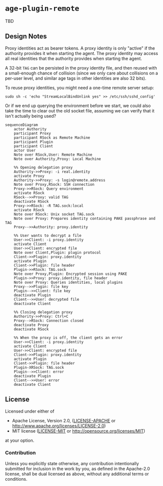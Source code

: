 # `age-plugin-remote`

TBD

## Design Notes

Proxy identities act as bearer tokens. A proxy identity is only "active" if the authority
provides it when starting the agent. The proxy identity may access all real identities
that the authority provides when starting the agent.

A 32-bit `TAG` can be persisted in the proxy identity file, and then reused with
a small-enough chance of collision (since we only care about collisions on a per-user
level, and similar age tags in other identities are also 32 bits).

To reuse proxy identities, you might need a one-time remote server setup:

```
sudo sh -c 'echo "StreamLocalBindUnlink yes" >> /etc/ssh/sshd_config'
```

Or if we end up querying the environment before we start, we could also take the time to
clear out the old socket file, assuming we can verify that it isn't actually being used?

```mermaid
sequenceDiagram
    actor Authority
    participant Proxy
    participant RSock as Remote Machine
    participant Plugin
    participant Client
    actor User
    Note over RSock,User: Remote Machine
    Note over Authority,Proxy: Local Machine

    %% Opening delegation proxy
    Authority->>Proxy: -i real.identity
    activate Proxy
    Authority->>Proxy: -s login@remote.address
    Note over Proxy,RSock: SSH connection
    Proxy->>RSock: Query environment
    activate RSock
    RSock-->>Proxy: valid TAG
    deactivate RSock
    Proxy->>RSock: -R TAG.sock:local
    activate RSock
    Note over RSock: Unix socket TAG.sock
    Note over Proxy: Prepares identity containing PAKE passphrase and TAG
    Proxy-->>Authority: proxy.identity

    %% User wants to decrypt a file
    User->>Client: -i proxy.identity
    activate Client
    User->>Client: encrypted file
    Note over Client,Plugin: plugin protocol
    Client->>Plugin: proxy.identity
    activate Plugin
    Client->>Plugin: file header
    Plugin->>RSock: TAG.sock
    Note over Proxy,Plugin: Encrypted session using PAKE
    Plugin->>Proxy: proxy.identity, file header
    Note over Proxy: Queries identities, local plugins
    Proxy-->>Plugin: file key
    Plugin-->>Client: file key
    deactivate Plugin
    Client-->>User: decrypted file
    deactivate Client

    %% Closing delegation proxy
    Authority->>Proxy: Ctrl+C
    Proxy-->RSock: Connection closed
    deactivate Proxy
    deactivate RSock

    %% When the proxy is off, the client gets an error
    User->>Client: -i proxy.identity
    activate Client
    User->>Client: encrypted file
    Client->>Plugin: proxy.identity
    activate Plugin
    Client->>Plugin: file header
    Plugin-XRSock: TAG.sock
    Plugin-->>Client: error
    deactivate Plugin
    Client-->>User: error
    deactivate Client
```

## License

Licensed under either of

 * Apache License, Version 2.0, ([LICENSE-APACHE](LICENSE-APACHE) or
   http://www.apache.org/licenses/LICENSE-2.0)
 * MIT license ([LICENSE-MIT](LICENSE-MIT) or http://opensource.org/licenses/MIT)

at your option.

### Contribution

Unless you explicitly state otherwise, any contribution intentionally
submitted for inclusion in the work by you, as defined in the Apache-2.0
license, shall be dual licensed as above, without any additional terms or
conditions.
